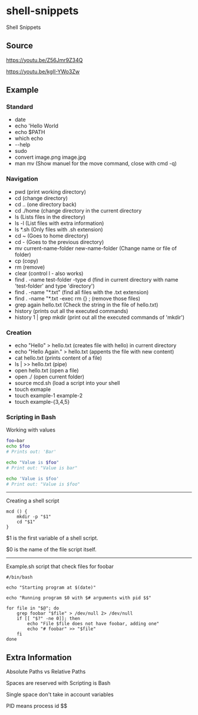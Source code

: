 # shell-snippets
Shell Snippets

## Source
https://youtu.be/Z56Jmr9Z34Q

https://youtu.be/kgII-YWo3Zw

## Example

### Standard
- date
- echo 'Hello World
- echo $PATH
- which echo
- --help
- sudo
- convert image.png image.jpg
- man mv (Show manuel for the move command, close with cmd -q)

### Navigation
- pwd (print working directory)
- cd (change directory)
- cd .. (one directory back)
- cd ./home (change directory in the current directory
- ls (Lists files in the directory)
- ls -l (List files with extra information)
- ls *.sh (Only files with .sh extension)
- cd ~ (Goes to home directory)
- cd - (Goes to the previous directory)
- mv current-name-folder new-name-folder (Change name or file of folder)
- cp (copy)
- rm (remove)
- clear (control l - also works)
- find . -name test-folder -type d (find in current directory with name 'test-folder' and type 'directory')
- find . -name "*.txt" (find all files with the .txt extension)
- find . -name "*.txt -exec rm {} \; (remove those files)
- grep again hello.txt (Check the string in the file of hello.txt)
- history (prints out all the executed commands)
- history 1 | grep mkdir (print out all the executed commands of 'mkdir')


### Creation
- echo "Hello" > hello.txt (creates file with hello) in current directory
- echo "Hello Again." > hello.txt (appents the file with new content)
- cat hello.txt (prints content of a file)
- ls | >> hello.txt (pipe)
- open hello.txt (open a file)
- open ./ (open current folder)
- source mcd.sh (load a script into your shell
- touch exmaple
- touch example-1 example-2
- touch example-{3,4,5}

### Scripting in Bash

Working with values
``` Bash
foo=bar
echo $foo
# Prints out: 'Bar'

echo "Value is $foo"
# Print out: "Value is bar"

echo 'Value is $foo'
# Print out: "Value is $foo"
```

----

Creating a shell script
``` Shell
mcd () {
    mkdir -p "$1"
    cd "$1"
}
```

$1 is the first variable of a shell script.

$0 is the name of the file script itself.

----

Example.sh script that check files for foobar

``` Shell
#/bin/bash

echo "Starting program at $(date)"

echo "Running program $0 with $# arguments with pid $$"

for file in "$@"; do
    grep foobar "$file" > /dev/null 2> /dev/null
    if [[ "$?" -ne 0]]; then
        echo "File $file does not have foobar, adding one"
        echo "# foobar" >> "$file"
    fi
done
```


## Extra Information

Absolute Paths vs Relative Paths

Spaces are reserved with Scripting is Bash

Single space don't take in account variables

PID means process id $$

